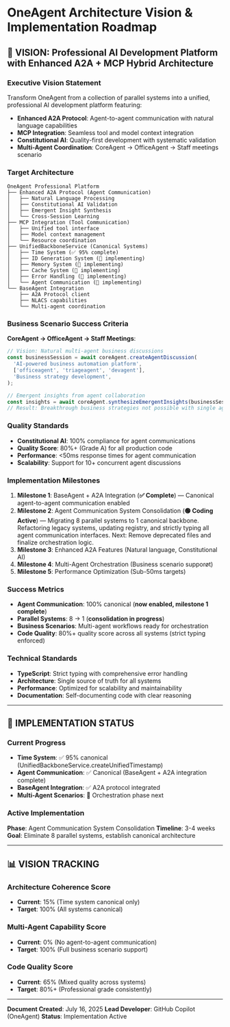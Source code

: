 # OneAgent Architecture Vision & Implementation Roadmap

## 🎯 **VISION**: Professional AI Development Platform with Enhanced A2A + MCP Hybrid Architecture

### **Executive Vision Statement**

Transform OneAgent from a collection of parallel systems into a unified, professional AI development platform featuring:

- **Enhanced A2A Protocol**: Agent-to-agent communication with natural language capabilities
- **MCP Integration**: Seamless tool and model context integration
- **Constitutional AI**: Quality-first development with systematic validation
- **Multi-Agent Coordination**: CoreAgent → OfficeAgent → Staff meetings scenario

### **Target Architecture**

```
OneAgent Professional Platform
├── Enhanced A2A Protocol (Agent Communication)
│   ├── Natural Language Processing
│   ├── Constitutional AI Validation
│   ├── Emergent Insight Synthesis
│   └── Cross-Session Learning
├── MCP Integration (Tool Communication)
│   ├── Unified tool interface
│   ├── Model context management
│   └── Resource coordination
├── UnifiedBackboneService (Canonical Systems)
│   ├── Time System (✅ 95% complete)
│   ├── ID Generation System (🔄 implementing)
│   ├── Memory System (🔄 implementing)
│   ├── Cache System (🔄 implementing)
│   ├── Error Handling (🔄 implementing)
│   └── Agent Communication (🔄 implementing)
└── BaseAgent Integration
    ├── A2A Protocol client
    ├── NLACS capabilities
    └── Multi-agent coordination
```

### **Business Scenario Success Criteria**

**CoreAgent → OfficeAgent → Staff Meetings**:

```typescript
// Vision: Natural multi-agent business discussions
const businessSession = await coreAgent.createAgentDiscussion(
  'AI-powered business automation platform',
  ['officeagent', 'triageagent', 'devagent'],
  'Business strategy development',
);

// Emergent insights from agent collaboration
const insights = await coreAgent.synthesizeEmergentInsights(businessSession);
// Result: Breakthrough business strategies not possible with single agents
```

### **Quality Standards**

- **Constitutional AI**: 100% compliance for agent communications
- **Quality Score**: 80%+ (Grade A) for all production code
- **Performance**: <50ms response times for agent communication
- **Scalability**: Support for 10+ concurrent agent discussions

### **Implementation Milestones**

1. **Milestone 1**: BaseAgent + A2A Integration (**✅ Complete**) — Canonical agent-to-agent communication enabled
2. **Milestone 2**: Agent Communication System Consolidation (**🟢 Coding Active**) — Migrating 8 parallel systems to 1 canonical backbone. Refactoring legacy systems, updating registry, and strictly typing all agent communication interfaces. Next: Remove deprecated files and finalize orchestration logic.
3. **Milestone 3**: Enhanced A2A Features (Natural language, Constitutional AI)
4. **Milestone 4**: Multi-Agent Orchestration (Business scenario supporøt)
5. **Milestone 5**: Performance Optimization (Sub-50ms targets)

### **Success Metrics**

- **Agent Communication**: 100% canonical (**now enabled, milestone 1 complete**)
- **Parallel Systems**: 8 → 1 (**consolidation in progress**)
- **Business Scenarios**: Multi-agent workflows ready for orchestration
- **Code Quality**: 80%+ quality score across all systems (strict typing enforced)

### **Technical Standards**

- **TypeScript**: Strict typing with comprehensive error handling
- **Architecture**: Single source of truth for all systems
- **Performance**: Optimized for scalability and maintainability
- **Documentation**: Self-documenting code with clear reasoning

---

## 🚀 **IMPLEMENTATION STATUS**

### **Current Progress**

- **Time System**: ✅ 95% canonical (UnifiedBackboneService.createUnifiedTimestamp)
- **Agent Communication**: ✅ Canonical (BaseAgent + A2A integration complete)
- **BaseAgent Integration**: ✅ A2A protocol integrated
- **Multi-Agent Scenarios**: 🔄 Orchestration phase next

### **Active Implementation**

**Phase**: Agent Communication System Consolidation
**Timeline**: 3-4 weeks
**Goal**: Eliminate 8 parallel systems, establish canonical architecture

---

## 📊 **VISION TRACKING**

### **Architecture Coherence Score**

- **Current**: 15% (Time system canonical only)
- **Target**: 100% (All systems canonical)

### **Multi-Agent Capability Score**

- **Current**: 0% (No agent-to-agent communication)
- **Target**: 100% (Full business scenario support)

### **Code Quality Score**

- **Current**: 65% (Mixed quality across systems)
- **Target**: 80%+ (Professional grade consistently)

---

**Document Created**: July 16, 2025
**Lead Developer**: GitHub Copilot (OneAgent)
**Status**: Implementation Active
